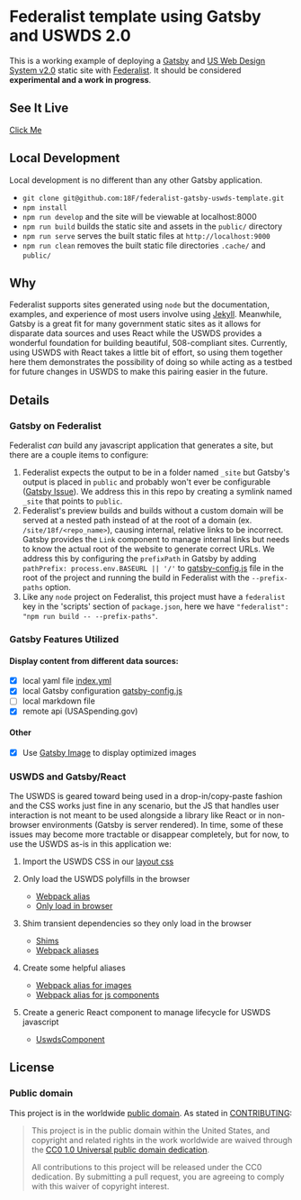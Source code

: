 # Federalist template using Gatsby and USWDS 2.0

This is a working example of deploying a [Gatsby](https://www.gatsbyjs.org/) and [US Web Design System v2.0](https://v2.designsystem.digital.gov/) static site with [Federalist](https://federalist.18f.gov/). It should be considered **experimental and a work in progress**.

## See It Live

[Click Me](https://federalist-proxy.app.cloud.gov/site/18f/federalist-gatsby-uswds-template/)

## Local Development

Local development is no different than any other Gatsby application.

- `git clone git@github.com:18F/federalist-gatsby-uswds-template.git`
- `npm install`
- `npm run develop` and the site will be viewable at localhost:8000
- `npm run build` builds the static site and assets in the `public/` directory
- `npm run serve` serves the built static files at `http://localhost:9000`
- `npm run clean` removes the built static file directories `.cache/` and `public/`

## Why

Federalist supports sites generated using `node` but the documentation, examples, and experience of most users involve using [Jekyll](https://jekyllrb.com/). Meanwhile, Gatsby is a great fit for many government static sites as it allows for disparate data sources and uses React while the USWDS provides a wonderful foundation for building beautiful, 508-compliant sites. Currently, using USWDS with React takes a little bit of effort, so using them together here them demonstrates the possibility of doing so while acting as a testbed for future changes in USWDS to make this pairing easier in the future.

## Details

### Gatsby on Federalist

Federalist _can_ build any javascript application that generates a site, but there are a couple items to configure:

1. Federalist expects the output to be in a folder named `_site` but Gatsby's output is placed in `public` and probably won't ever be configurable ([Gatsby Issue](https://github.com/gatsbyjs/gatsby/issues/1878)). We address this in this repo by creating a symlink named `_site` that points to `public`.
2. Federalist's preview builds and builds without a custom domain will be served at a nested path instead of at the root of a domain (ex. `/site/18f/<repo_name>`), causing internal, relative links to be incorrect. Gatsby provides the `Link` component to manage internal links but needs to know the actual root of the website to generate correct URLs. We address this by configuring the `prefixPath` in Gatsby by adding `pathPrefix: process.env.BASEURL || '/'` to [gatsby-config.js](https://github.com/18F/federalist-gatsby-uswds-template/blob/master/gatsby-config.js#L33) file in the root of the project and running the build in Federalist with the `--prefix-paths` option.
3. Like any `node` project on Federalist, this project must have a `federalist` key in the 'scripts' section of `package.json`, here we have `"federalist": "npm run build -- --prefix-paths"`.

### Gatsby Features Utilized

#### Display content from different data sources:

- [x] local yaml file [index.yml](https://github.com/18F/federalist-gatsby-uswds-template/blob/master/src/data/index.yml)
- [x] local Gatsby configuration [gatsby-config.js](https://github.com/18F/federalist-gatsby-uswds-template/blob/master/gatsby-config.js#L3)
- [ ] local markdown file
- [x] remote api (USASpending.gov)

#### Other

- [x] Use [Gatsby Image](https://www.gatsbyjs.org/packages/gatsby-image/) to display optimized images

### USWDS and Gatsby/React

The USWDS is geared toward being used in a drop-in/copy-paste fashion and the CSS works just fine in any scenario, but the JS that handles user interaction is not meant to be used alongside a library like React or in non-browser environments (Gatsby is server rendered). In time, some of these issues may become more tractable or disappear completely, but for now, to use the USWDS as-is in this application we:

1. Import the USWDS CSS in our [layout css](https://github.com/18F/federalist-gatsby-uswds-template/blob/master/src/components/layout.css#L1)
2. Only load the USWDS polyfills in the browser

   - [Webpack alias](https://github.com/18F/federalist-gatsby-uswds-template/blob/master/gatsby-node.js#L21)
   - [Only load in browser](https://github.com/18F/federalist-gatsby-uswds-template/blob/master/gatsby-node.js#L45)

3. Shim transient dependencies so they only load in the browser

   - [Shims](https://github.com/18F/federalist-gatsby-uswds-template/tree/master/shims)
   - [Webpack aliases](https://github.com/18F/federalist-gatsby-uswds-template/blob/master/gatsby-node.js#L31)

4. Create some helpful aliases

   - [Webpack alias for images](https://github.com/18F/federalist-gatsby-uswds-template/blob/master/gatsby-node.js#L18)
   - [Webpack alias for js components](https://github.com/18F/federalist-gatsby-uswds-template/blob/master/gatsby-node.js#L13)

5. Create a generic React component to manage lifecycle for USWDS javascript

   - [UswdsComponent](https://github.com/18F/federalist-gatsby-uswds-template/blob/master/src/lib/uswds_component.js)

## License

### Public domain

This project is in the worldwide [public domain](LICENSE). As stated in [CONTRIBUTING](CONTRIBUTING.md):

> This project is in the public domain within the United States, and copyright and related rights in the work worldwide are waived through the [CC0 1.0 Universal public domain dedication](https://creativecommons.org/publicdomain/zero/1.0/).
>
> All contributions to this project will be released under the CC0 dedication. By submitting a pull request, you are agreeing to comply with this waiver of copyright interest.
